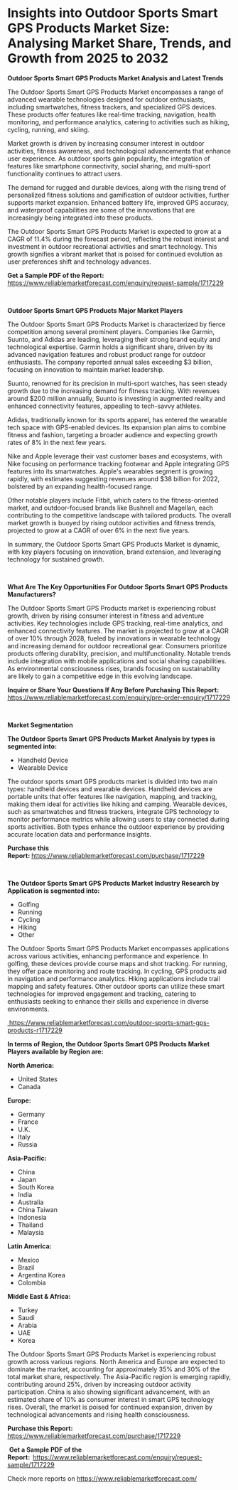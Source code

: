 <p><h1>Insights into Outdoor Sports Smart GPS Products Market Size: Analysing Market Share, Trends, and Growth from 2025 to 2032</h1></p><p><strong>Outdoor Sports Smart GPS Products Market Analysis and Latest Trends</strong></p>
<p><p>The Outdoor Sports Smart GPS Products Market encompasses a range of advanced wearable technologies designed for outdoor enthusiasts, including smartwatches, fitness trackers, and specialized GPS devices. These products offer features like real-time tracking, navigation, health monitoring, and performance analytics, catering to activities such as hiking, cycling, running, and skiing. </p><p>Market growth is driven by increasing consumer interest in outdoor activities, fitness awareness, and technological advancements that enhance user experience. As outdoor sports gain popularity, the integration of features like smartphone connectivity, social sharing, and multi-sport functionality continues to attract users. </p><p>The demand for rugged and durable devices, along with the rising trend of personalized fitness solutions and gamification of outdoor activities, further supports market expansion. Enhanced battery life, improved GPS accuracy, and waterproof capabilities are some of the innovations that are increasingly being integrated into these products.</p><p>The Outdoor Sports Smart GPS Products Market is expected to grow at a CAGR of 11.4% during the forecast period, reflecting the robust interest and investment in outdoor recreational activities and smart technology. This growth signifies a vibrant market that is poised for continued evolution as user preferences shift and technology advances.</p></p>
<p><strong>Get a Sample PDF of the Report:&nbsp;</strong> <a href="https://www.reliablemarketforecast.com/enquiry/request-sample/1717229?utm_campaign=3324&utm_medium=2&utm_source=Github&utm_content=ia&utm_term=25032025&utm_id=outdoor-sports-smart-gps-products">https://www.reliablemarketforecast.com/enquiry/request-sample/1717229</a></p>
<p>&nbsp;</p>
<p><strong>Outdoor Sports Smart GPS Products Major Market Players</strong></p>
<p><p>The Outdoor Sports Smart GPS Products Market is characterized by fierce competition among several prominent players. Companies like Garmin, Suunto, and Adidas are leading, leveraging their strong brand equity and technological expertise. Garmin holds a significant share, driven by its advanced navigation features and robust product range for outdoor enthusiasts. The company reported annual sales exceeding $3 billion, focusing on innovation to maintain market leadership.</p><p>Suunto, renowned for its precision in multi-sport watches, has seen steady growth due to the increasing demand for fitness tracking. With revenues around $200 million annually, Suunto is investing in augmented reality and enhanced connectivity features, appealing to tech-savvy athletes.</p><p>Adidas, traditionally known for its sports apparel, has entered the wearable tech space with GPS-enabled devices. Its expansion plan aims to combine fitness and fashion, targeting a broader audience and expecting growth rates of 8% in the next few years.</p><p>Nike and Apple leverage their vast customer bases and ecosystems, with Nike focusing on performance tracking footwear and Apple integrating GPS features into its smartwatches. Apple's wearables segment is growing rapidly, with estimates suggesting revenues around $38 billion for 2022, bolstered by an expanding health-focused range.</p><p>Other notable players include Fitbit, which caters to the fitness-oriented market, and outdoor-focused brands like Bushnell and Magellan, each contributing to the competitive landscape with tailored products. The overall market growth is buoyed by rising outdoor activities and fitness trends, projected to grow at a CAGR of over 6% in the next five years.</p><p>In summary, the Outdoor Sports Smart GPS Products Market is dynamic, with key players focusing on innovation, brand extension, and leveraging technology for sustained growth.</p></p>
<p>&nbsp;</p>
<p><strong>What Are The Key Opportunities For Outdoor Sports Smart GPS Products Manufacturers?</strong></p>
<p><p>The Outdoor Sports Smart GPS Products market is experiencing robust growth, driven by rising consumer interest in fitness and adventure activities. Key technologies include GPS tracking, real-time analytics, and enhanced connectivity features. The market is projected to grow at a CAGR of over 10% through 2028, fueled by innovations in wearable technology and increasing demand for outdoor recreational gear. Consumers prioritize products offering durability, precision, and multifunctionality. Notable trends include integration with mobile applications and social sharing capabilities. As environmental consciousness rises, brands focusing on sustainability are likely to gain a competitive edge in this evolving landscape.</p></p>
<p><strong>Inquire or Share Your Questions If Any Before Purchasing This Report:</strong> <a href="https://www.reliablemarketforecast.com/enquiry/pre-order-enquiry/1717229?utm_campaign=3324&utm_medium=2&utm_source=Github&utm_content=ia&utm_term=25032025&utm_id=outdoor-sports-smart-gps-products">https://www.reliablemarketforecast.com/enquiry/pre-order-enquiry/1717229</a></p>
<p>&nbsp;</p>
<p><strong>Market Segmentation</strong></p>
<p><strong>The Outdoor Sports Smart GPS Products Market Analysis by types is segmented into:</strong></p>
<p><ul><li>Handheld Device</li><li>Wearable Device</li></ul></p>
<p><p>The outdoor sports smart GPS products market is divided into two main types: handheld devices and wearable devices. Handheld devices are portable units that offer features like navigation, mapping, and tracking, making them ideal for activities like hiking and camping. Wearable devices, such as smartwatches and fitness trackers, integrate GPS technology to monitor performance metrics while allowing users to stay connected during sports activities. Both types enhance the outdoor experience by providing accurate location data and performance insights.</p></p>
<p><strong>Purchase this Report:&nbsp;</strong><a href="https://www.reliablemarketforecast.com/purchase/1717229?utm_campaign=3324&utm_medium=2&utm_source=Github&utm_content=ia&utm_term=25032025&utm_id=outdoor-sports-smart-gps-products">https://www.reliablemarketforecast.com/purchase/1717229</a></p>
<p>&nbsp;</p>
<p><strong>The Outdoor Sports Smart GPS Products Market Industry Research by Application is segmented into:</strong></p>
<p><ul><li>Golfing</li><li>Running</li><li>Cycling</li><li>Hiking</li><li>Other</li></ul></p>
<p><p>The Outdoor Sports Smart GPS Products Market encompasses applications across various activities, enhancing performance and experience. In golfing, these devices provide course maps and shot tracking. For running, they offer pace monitoring and route tracking. In cycling, GPS products aid in navigation and performance analytics. Hiking applications include trail mapping and safety features. Other outdoor sports can utilize these smart technologies for improved engagement and tracking, catering to enthusiasts seeking to enhance their skills and experience in diverse environments.</p></p>
<p><a href="https://www.reliablemarketforecast.com/outdoor-sports-smart-gps-products-r1717229?utm_campaign=3324&utm_medium=2&utm_source=Github&utm_content=ia&utm_term=25032025&utm_id=outdoor-sports-smart-gps-products">&nbsp;https://www.reliablemarketforecast.com/outdoor-sports-smart-gps-products-r1717229</a></p>
<p><strong>In terms of Region, the Outdoor Sports Smart GPS Products Market Players available by Region are:</strong></p>
<p>
    <p> <strong> North America: </strong>
        <ul>
            <li>United States</li>
            <li>Canada</li>
        </ul>
        </p> 
    <p> <strong> Europe: </strong>
        <ul>
            <li>Germany</li>
            <li>France</li>
            <li>U.K.</li>
            <li>Italy</li>
            <li>Russia</li>
        </ul>
        </p> 
    <p> <strong> Asia-Pacific: </strong>
        <ul>
            <li>China</li>
            <li>Japan</li>
            <li>South Korea</li>
            <li>India</li>
            <li>Australia</li>
            <li>China Taiwan</li>
            <li>Indonesia</li>
            <li>Thailand</li>
            <li>Malaysia</li>
        </ul>
        </p> 
    <p> <strong> Latin America: </strong>
        <ul>
            <li>Mexico</li>
            <li>Brazil</li>
            <li>Argentina Korea</li>
            <li>Colombia</li>
        </ul>
        </p> 
    <p> <strong> Middle East & Africa: </strong>
        <ul>
            <li>Turkey</li>
            <li>Saudi</li>
            <li>Arabia</li>
            <li>UAE</li>
            <li>Korea</li>
        </ul>
    </p>
    </p>
<p><p>The Outdoor Sports Smart GPS Products Market is experiencing robust growth across various regions. North America and Europe are expected to dominate the market, accounting for approximately 35% and 30% of the total market share, respectively. The Asia-Pacific region is emerging rapidly, contributing around 25%, driven by increasing outdoor activity participation. China is also showing significant advancement, with an estimated share of 10% as consumer interest in smart GPS technology rises. Overall, the market is poised for continued expansion, driven by technological advancements and rising health consciousness.</p></p>
<p><strong>Purchase this Report: </strong><a href="https://www.reliablemarketforecast.com/purchase/1717229?utm_campaign=3324&utm_medium=2&utm_source=Github&utm_content=ia&utm_term=25032025&utm_id=outdoor-sports-smart-gps-products">https://www.reliablemarketforecast.com/purchase/1717229</a></p>
<p>&nbsp;<strong>Get a Sample PDF of the Report:&nbsp;&nbsp;</strong><a href="https://www.reliablemarketforecast.com/enquiry/request-sample/1717229?utm_campaign=3324&utm_medium=2&utm_source=Github&utm_content=ia&utm_term=25032025&utm_id=outdoor-sports-smart-gps-products">https://www.reliablemarketforecast.com/enquiry/request-sample/1717229</a></p>
<p><strong></strong></p>
<p>Check more reports on <a href="https://www.reliablemarketforecast.com/?utm_campaign=3324&utm_medium=2&utm_source=Github&utm_content=ia&utm_term=25032025&utm_id=outdoor-sports-smart-gps-products">https://www.reliablemarketforecast.com/</a></p>